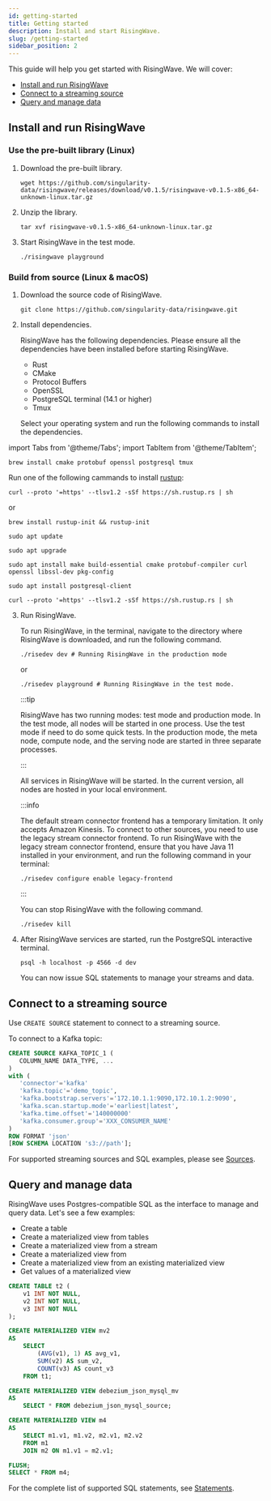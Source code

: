 ```yaml
---
id: getting-started
title: Getting started
description: Install and start RisingWave.
slug: /getting-started
sidebar_position: 2
---
```



This guide will help you get started with RisingWave. We will cover: 

- [Install and run RisingWave](#install-and-start-risingwave)
- [Connect to a streaming source](#connect-to-a-streaming-source)
- [Query and manage data](#query-and-manage-data)

## Install and run RisingWave

### Use the pre-built library (Linux)

1. Download the pre-built library.
 
    ```
    wget https://github.com/singularity-data/risingwave/releases/download/v0.1.5/risingwave-v0.1.5-x86_64-unknown-linux.tar.gz
    ```

2. Unzip the library.

    ```
    tar xvf risingwave-v0.1.5-x86_64-unknown-linux.tar.gz
    ```

3. Start RisingWave in the test mode.

    ```
    ./risingwave playground
    ```

### Build from source (Linux & macOS)

1. Download the source code of RisingWave.

    ```
    git clone https://github.com/singularity-data/risingwave.git
    ```

2. Install dependencies.

    RisingWave has the following dependencies. Please ensure all the dependencies have been installed before starting RisingWave.

    * Rust
    * CMake
    * Protocol Buffers
    * OpenSSL
    * PostgreSQL terminal (14.1 or higher)
    * Tmux

    Select your operating system and run the following commands to install the dependencies.

import Tabs from '@theme/Tabs';
import TabItem from '@theme/TabItem';

<div style={{marginLeft:"2rem"}}>
<Tabs>
<TabItem value="macos" label="macOS" default>


```
brew install cmake protobuf openssl postgresql tmux
```
Run one of the following cammands to install [rustup](https://rustup.rs):
```
curl --proto '=https' --tlsv1.2 -sSf https://sh.rustup.rs | sh
```
or
```
brew install rustup-init && rustup-init
```
</TabItem>
<TabItem value="linux" label="Linux">

```
sudo apt update
```

```
sudo apt upgrade
```

```
sudo apt install make build-essential cmake protobuf-compiler curl openssl libssl-dev pkg-config
```

```
sudo apt install postgresql-client
```

```
curl --proto '=https' --tlsv1.2 -sSf https://sh.rustup.rs | sh
```
</TabItem>
</Tabs>
</div>

3. Run RisingWave.

    To run RisingWave, in the terminal, navigate to the directory where RisingWave is downloaded, and run the following command.
    ```
    ./risedev dev # Running RisingWave in the production mode
    ```
    or
    ```
    ./risedev playground # Running RisingWave in the test mode. 
    ```
    :::tip

    RisingWave has two running modes: test mode and production mode. In the test mode, all nodes will be started in one process. Use the test mode if need to do some quick tests. In the production mode, the meta node, compute node, and the serving node are started in three separate processes. 

    :::

    All services in RisingWave will be started. In the current version, all nodes are hosted in your local environment.

    :::info

    The default stream connector frontend has a temporary limitation. It only accepts Amazon Kinesis. To connect to other sources, you need to use the legacy stream connector frontend. To run RisingWave with the legacy stream connector frontend, ensure that you have Java 11 installed in your environment, and run the following command in your terminal:
    ```
    ./risedev configure enable legacy-frontend
    ```

    :::

    You can stop RisingWave with the following command.
    ```
    ./risedev kill
    ```

4. After RisingWave services are started, run the PostgreSQL interactive terminal.
    ```
    psql -h localhost -p 4566 -d dev
    ```
    You can now issue SQL statements to manage your streams and data. 

## Connect to a streaming source

Use `CREATE SOURCE` statement to connect to a streaming source.

To connect to a Kafka topic: 

```sql
CREATE SOURCE KAFKA_TOPIC_1 (
   COLUMN_NAME DATA_TYPE, ...
)
with (
   'connector'='kafka'
   'kafka.topic'='demo_topic',
   'kafka.bootstrap.servers'='172.10.1.1:9090,172.10.1.2:9090',
   'kafka.scan.startup.mode'='earliest|latest',
   'kafka.time.offset'='140000000'
   'kafka.consumer.group'='XXX_CONSUMER_NAME'
)
ROW FORMAT 'json' 
[ROW SCHEMA LOCATION 's3://path'];
```

For supported streaming sources and SQL examples, please see [Sources](Sources.md).

## Query and manage data

RisingWave uses Postgres-compatible SQL as the interface to manage and query data. Let's see a few examples:

* Create a table
* Create a materialized view from tables
* Create a materialized view from a stream
* Create a materialized view from
* Create a materialized view from an existing materialized view
* Get values of a materialized view


```sql title="To create a table:"
CREATE TABLE t2 (
    v1 INT NOT NULL, 
    v2 INT NOT NULL, 
    v3 INT NOT NULL
);
```


```sql title="To create a materialized view from tables:"
CREATE MATERIALIZED VIEW mv2 
AS 
    SELECT
        (AVG(v1), 1) AS avg_v1, 
        SUM(v2) AS sum_v2, 
        COUNT(v3) AS count_v3 
    FROM t1;
```


```sql title="To create a materialized view from a source:"
CREATE MATERIALIZED VIEW debezium_json_mysql_mv 
AS 
    SELECT * FROM debezium_json_mysql_source;
```


```sql title="To create a materialized view from existing materialized views:"
CREATE MATERIALIZED VIEW m4 
AS 
    SELECT m1.v1, m1.v2, m2.v1, m2.v2 
    FROM m1 
    JOIN m2 ON m1.v1 = m2.v1;
```


```sql title="To get the latest values of a materialized view:"
FLUSH;
SELECT * FROM m4;
```

For the complete list of supported SQL statements, see [Statements](Statements.md).






